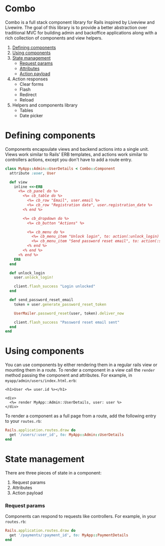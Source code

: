 # Combo

Combo is a full stack component library for Rails inspired by Liveview and Livewire. The goal of this library is to
provide a better abstraction over traditional MVC for building admin and backoffice applications along with a rich
collection of components and view helpers.

1. [Defining components](#defining-components)
2. [Using components](#using-components)
3. [State management](#state-management)
   - [Request params](#request-params)
   - [Attributes](#attributes)
   - [Action payload](#action-payload)
4. Action responses
   - Clear forms
   - Flash
   - Redirect
   - Reload
5. Helpers and components library
   - Tables
   - Date picker

# Defining components

Components encapsulate views and backend actions into a single unit. Views work similar to Rails' ERB templates, and
actions work similar to controllers actions, except you don't have to add a route entry.

```ruby
class MyApp::Admin::UserDetails < Combo::Component
  attribute :user, User

  def view
    inline <<~ERB
      <%= cb_panel do %>
        <%= cb_table do %>
          <%= cb_row "Email", user.email %>
          <%= cb_row "Registration date", user.registration_date %>
        <% end %>

        <%= cb_dropdown do %>
          <%= cb_button "Actions" %>

          <%= cb_menu do %>
            <%= cb_menu_item "Unlock login", to: action(:unlock_login) %>
            <%= cb_menu_item "Send password reset email", to: action(:send_password_reset_email) %>
          <% end %>
        <% end %>
      <% end %>
    ERB
  end

  def unlock_login
    user.unlock_login!

    client.flash_success "Login unlocked"
  end

  def send_password_reset_email
    token = user.generate_password_reset_token

    UserMailer.password_reset(user, token).deliver_now

    client.flash_success "Password reset email sent"
  end
end
```

# Using components

You can use components by either rendering them in a regular rails view or mounting them in a route. To render a
component in a view call the `render` method passing the component and attributes. For example, in
`myapp/admin/users/index.html.erb`:

```erb
<h1>User <%= user.id %></h1>

<div>
  <%= render MyApp::Admin::UserDetails, user: user %>
</div>
```

To render a component as a full page from a route, add the following entry to your `routes.rb`:

```ruby
Rails.application.routes.draw do
  get '/users/:user_id', to: MyApp::Admin::UserDetails
end
```

# State management

There are three pieces of state in a component:

1. Request params
2. Attributes
3. Action payload

### Request params

Components can respond to requests like controllers. For example, in your `routes.rb`:

```ruby
Rails.application.routes.draw do
  get '/payments/:payment_id', to: MyApp::PaymentDetails
end
```
